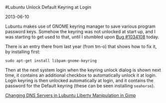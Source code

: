 #Lubuntu Unlock Default Keyring at Login

2013-06-10

<!--- tags: linux -->

Lubuntu makes use of GNOME keyring manager to save various program password keys. Somehow the keyring was not unlocked at start up, and I was starting to get used to that, until I stumbled upon [Bug #1034108](https://bugs.launchpad.net/ubuntu/+source/gnome-keyring/+bug/1034108) today.

There is an entry there from last year (from tm-o) that shows how to fix it, by installing first:
```
sudo apt-get install libpam-gnome-keyring
```
Then at the next system login when the keyring unlock dialog is shown next time, it contains an additional checkbox to automatically unlock it at login. Login keyring is then unlocked automatically at login, and it contains the password for the Default keyring (these can be seen installing `seahorse`).

<ins class='nfooter'><a rel='prev' id='fprev' href='#blog/2013/2013-06-22-Changing-DNS-Servers-in-Lubuntu.md'>Changing DNS Servers in Lubuntu</a> <a rel='next' id='fnext' href='#blog/2013/2013-05-25-Liberty-Manipulation-in-Gimp.md'>Liberty Manipulation in Gimp</a></ins>
